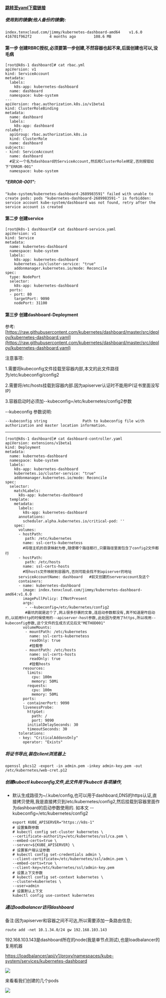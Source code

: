 #### [跳转至yaml下载链接 ](https://github.com/w564791/Kubernetes-Cluster/tree/master/yaml/dashboard-tls)

##### 使用到的镜像\(他人备份的镜像\):

```
index.tenxcloud.com/jimmy/kubernetes-dashboard-amd64    v1.6.0              416701f962f2        4 months ago        108.6 MB
```

#### 第一步 创建RBRC授权,必须要第一步创建,不然容器也起不来,后面创建也可以,没毛病

```
[root@k8s-1 dashboard]# cat rbac.yml
apiVersion: v1
kind: ServiceAccount
metadata:
  labels:
    k8s-app: kubernetes-dashboard
  name: dashboard
  namespace: kube-system
---
apiVersion: rbac.authorization.k8s.io/v1beta1
kind: ClusterRoleBinding
metadata:
  name: dashboard
  labels:
    k8s-app: dashboard
roleRef:
  apiGroup: rbac.authorization.k8s.io
  kind: ClusterRole
  name: dashboard
subjects:
- kind: ServiceAccount
  name: dashboard
  #定义一个名为dashboard的ServiceAccount,然后和ClusterRole绑定,否则报错如下"ERROR-001"
  namespace: kube-system
```

##### "ERROR-001":

```
"kube-system/kubernetes-dashboard-2689983591" failed with unable to create pods: pods "kubernetes-dashboard-2689983591-" is forbidden: service account kube-system/dashboard was not found, retry after the service account is created
```

#### 第二步 创建service

```
[root@k8s-1 dashboard]# cat dashboard-service.yaml
apiVersion: v1
kind: Service
metadata:
  name: kubernetes-dashboard
  namespace: kube-system
  labels:
    k8s-app: kubernetes-dashboard
    kubernetes.io/cluster-service: "true"
    addonmanager.kubernetes.io/mode: Reconcile
spec:
  type: NodePort
  selector:
    k8s-app: kubernetes-dashboard
  ports:
  - port: 80
    targetPort: 9090
    nodePort: 31100
```

#### 第三步 创建dashboard-Deployment

参考: [https://raw.githubusercontent.com/kubernetes/dashboard/master/src/deploy/kubernetes-dashboard.yaml](https://raw.githubusercontent.com/kubernetes/dashboard/master/src/deploy/kubernetes-dashboard.yaml)

注意事项:

1.需要将kubeconfig文件挂载至容器内部,本文的此文件路径为/etc/kubeconfig/config2

2.需要将/etc/hosts挂载到容器内部.因为apiserver认证时不能用IP\(证书里面没写IP\)

3.容器启动时必须加--kubeconfig=/etc/kubernetes/config2参数

--kubeconfig 参数说明:

```
--kubeconfig string                Path to kubeconfig file with authorization and master location information.
```

---

```
[root@k8s-1 dashboard]# cat dashboard-controller.yaml
apiVersion: extensions/v1beta1
kind: Deployment
metadata:
  name: kubernetes-dashboard
  namespace: kube-system
  labels:
    k8s-app: kubernetes-dashboard
    kubernetes.io/cluster-service: "true"
    addonmanager.kubernetes.io/mode: Reconcile
spec:
  selector:
    matchLabels:
      k8s-app: kubernetes-dashboard
  template:
    metadata:
      labels:
        k8s-app: kubernetes-dashboard
      annotations:
        scheduler.alpha.kubernetes.io/critical-pod: ''
    spec:
      volumes:
      - hostPath:
         path: /etc/kubernetes
        name: ssl-certs-kubernetess
        #将宿主机的目录映射为卷,随便哪个路径都行,只要路径里面包含了config2文件都行
      - hostPath:
         path: /etc/hosts
        name: ssl-certs-hosts
        #将hosts文件映射到容器内,否则可能会找不到apiserver的地址
      serviceAccountName: dashboard   #前文创建的serveraccount及这个
      containers:
      - name: kubernetes-dashboard
        image: index.tenxcloud.com/jimmy/kubernetes-dashboard-amd64:v1.6.0
        imagePullPolicy: IfNotPresent
        args:
         - --kubeconfig=/etc/kubernetes/config2
         #最坑的就是这个了,网上很多抄袭的文章,连启动参数都没有,真不知道是咋启动的,以前用http的时候使用的--apiserver-host参数,此处因为使用了https,所以改用--kubeconfig参数,这个文件的生成方式见后文"METHOD001"
        volumeMounts:
         - mountPath: /etc/kubernetes
           name: ssl-certs-kubernetess
           readOnly: true
           #挂载卷
         - mountPath: /etc/hosts
           name: ssl-certs-hosts
           readOnly: true
           #挂载hosts
        resources:
          limits:
            cpu: 100m
            memory: 50Mi
          requests:
            cpu: 100m
            memory: 50Mi
        ports:
        - containerPort: 9090
        livenessProbe:
          httpGet:
            path: /
            port: 9090
          initialDelaySeconds: 30
          timeoutSeconds: 30
      tolerations:
      - key: "CriticalAddonsOnly"
        operator: "Exists"
```

##### 将证书导出,装在client浏览器上

```
openssl pkcs12 -export -in admin.pem -inkey admin-key.pem -out /etc/kubernetes/web-cret.p12
```

##### 创建kubectl kubeconfig文件,此文件用于kubectl 各项操作,

* 默认生成路径为~/.kube/config,也可以用于dashboard,DNS的https认证,直接拷贝使用,我是直接拷贝到/etc/kubernetes/config2,然后挂载到容器里面作为dashboard的启动参数使用的. 如本文 --kubeconfig=/etc/kubernetes/config2

  ```
  export KUBE_APISERVER="https://k8s-1" 
  # 设置集群参数 
  # kubectl config set-cluster kubernetes \
  --certificate-authority=/etc/kubernetes/ssl/ca.pem \
  --embed-certs=true \
  --server=${KUBE_APISERVER} \
  # 设置客户端认证参数
  # kubectl config set-credentials admin \
  --client-certificate=/etc/kubernetes/ssl/admin.pem \
  --embed-certs=true \
  --client-key=/etc/kubernetes/ssl/admin-key.pem
  # 设置上下文参数
  # kubectl config set-context kubernetes \
  --cluster=kubernetes \
  --user=admin
  # 设置默认上下文
  kubectl config use-context kubernetes
  ```

##### 通过loadbalancer访问dashboard

备注:因为apiserver和容器之间不可达,所以需要添加一条路由信息;

```
route add -net 10.1.34.0/24 gw 192.168.103.143
```

192.168.103.143是dashboard所在的node\(我是单节点测试\),也是loadbalancer的复用机器

[https://loadbalancer/api/v1/proxy/namespaces/kube-system/services/kubernetes-dashboard](https://apiserver:6443/api/v1/proxy/namespaces/kube-system/services/kubernetes-dashboard)

![](/assets/lb-dashboard.png)

来看看我们创建的几个pods

![](/assets/pods-all.png)

